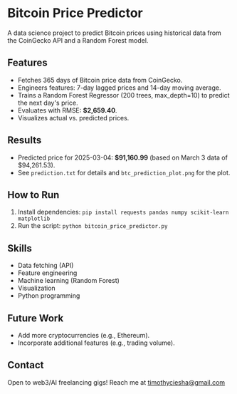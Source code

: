 # Bitcoin Price Predictor

A data science project to predict Bitcoin prices using historical data from the CoinGecko API and a Random Forest model.

## Features
- Fetches 365 days of Bitcoin price data from CoinGecko.
- Engineers features: 7-day lagged prices and 14-day moving average.
- Trains a Random Forest Regressor (200 trees, max_depth=10) to predict the next day's price.
- Evaluates with RMSE: **$2,659.40**.
- Visualizes actual vs. predicted prices.

## Results
- Predicted price for 2025-03-04: **$91,160.99** (based on March 3 data of $94,261.53).
- See `prediction.txt` for details and `btc_prediction_plot.png` for the plot.

## How to Run
1. Install dependencies: `pip install requests pandas numpy scikit-learn matplotlib`
2. Run the script: `python bitcoin_price_predictor.py`

## Skills
- Data fetching (API)
- Feature engineering
- Machine learning (Random Forest)
- Visualization
- Python programming

## Future Work
- Add more cryptocurrencies (e.g., Ethereum).
- Incorporate additional features (e.g., trading volume).

## Contact
Open to web3/AI freelancing gigs! Reach me at timothyciesha@gmail.com